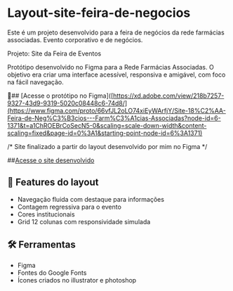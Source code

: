 # Layout-site-feira-de-negocios
Este é um projeto desenvolvido para a feira de negócios da rede farmácias associadas. Evento corporativo e de negócios.

Projeto: Site da Feira de Eventos

Protótipo desenvolvido no Figma para a Rede Farmácias Associadas. O objetivo era criar uma interface acessível, responsiva e amigável, com foco na fácil navegação.

🔗## [Acesse o protótipo no Figma]([https://xd.adobe.com/view/218b7257-9327-43d9-9319-5020c08448c6-74d8/](https://www.figma.com/proto/66vfJL2oLO74xiEyWArfjY/Site-18%C2%AA-Feira-de-Neg%C3%B3cios---Farm%C3%A1cias-Associadas?node-id=6-1371&t=a1ChROEBrCoSecN5-0&scaling=scale-down-width&content-scaling=fixed&page-id=0%3A1&starting-point-node-id=6%3A1371)

/* Site finalizado a partir do layout desenvolvido por mim no Figma */

##[Acesse o site desenvolvido](https://redeassociadasfeira.app.br/)

## 🧠 Features do layout
- Navegação fluida com destaque para informações
- Contagem regressiva para o evento
- Cores institucionais
- Grid 12 colunas com responsividade simulada

## 🛠️ Ferramentas
- Figma
- Fontes do Google Fonts
- Ícones criados no illustrator e photoshop
